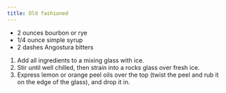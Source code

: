 ```yaml
---
title: Old fashioned
---
```


- 2 ounces bourbon or rye
- 1/4 ounce simple syrup
- 2 dashes Angostura bitters

1. Add all ingredients to a mixing glass with ice.
1. Stir until well chilled, then strain into a rocks glass over fresh ice.
1. Express lemon or orange peel oils over the top (twist the peel and rub it on the edge of the glass), and drop it in.
